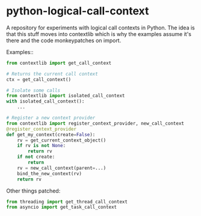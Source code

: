 # python-logical-call-context

A repository for experiments with logical call contexts in Python.
The idea is that this stuff moves into contextlib which is why the
examples assume it's there and the code monkeypatches on import.

Examples::

```python
from contextlib import get_call_context

# Returns the current call context
ctx = get_call_context()

# Isolate some calls
from contextlib import isolated_call_context
with isolated_call_context():
    ...

# Register a new context provider
from contextlib import register_context_provider, new_call_context
@register_context_provider
def get_my_context(create=False):
    rv = get_current_context_object()
    if rv is not None:
        return rv
    if not create:
        return
    rv = new_call_context(parent=...)
    bind_the_new_context(rv)
    return rv
```

Other things patched:

```python
from threading import get_thread_call_context
from asyncio import get_task_call_context
```
